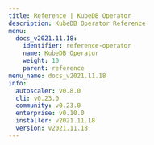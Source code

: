 ```yaml
---
title: Reference | KubeDB Operator
description: KubeDB Operator Reference
menu:
  docs_v2021.11.18:
    identifier: reference-operator
    name: KubeDB Operator
    weight: 10
    parent: reference
menu_name: docs_v2021.11.18
info:
  autoscaler: v0.8.0
  cli: v0.23.0
  community: v0.23.0
  enterprise: v0.10.0
  installer: v2021.11.18
  version: v2021.11.18
---
```


